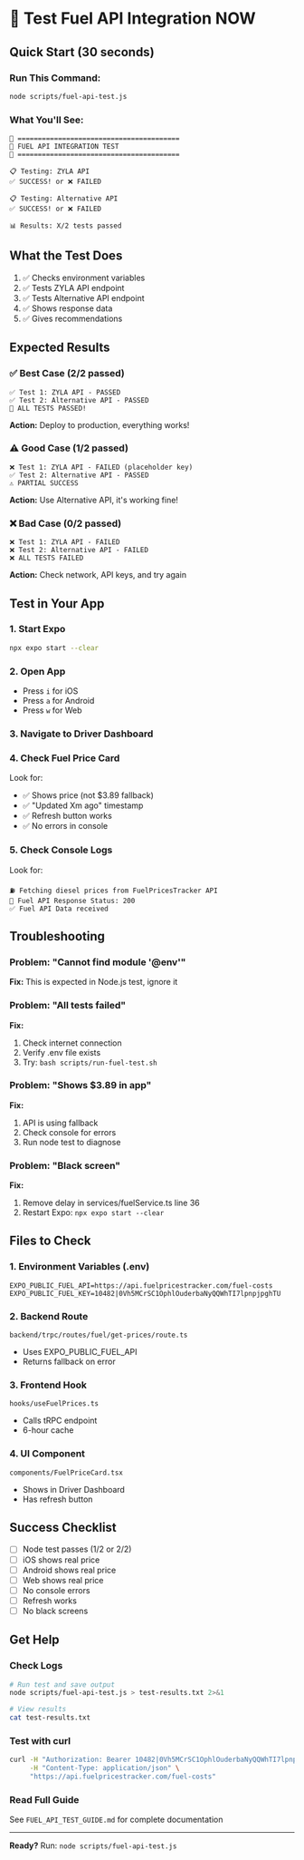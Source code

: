 # 🚀 Test Fuel API Integration NOW

## Quick Start (30 seconds)

### Run This Command:
```bash
node scripts/fuel-api-test.js
```

### What You'll See:
```
🚀 ========================================
🚀 FUEL API INTEGRATION TEST
🚀 ========================================

📋 Testing: ZYLA API
✅ SUCCESS! or ❌ FAILED

📋 Testing: Alternative API  
✅ SUCCESS! or ❌ FAILED

📊 Results: X/2 tests passed
```

## What the Test Does

1. ✅ Checks environment variables
2. ✅ Tests ZYLA API endpoint
3. ✅ Tests Alternative API endpoint
4. ✅ Shows response data
5. ✅ Gives recommendations

## Expected Results

### ✅ Best Case (2/2 passed)
```
✅ Test 1: ZYLA API - PASSED
✅ Test 2: Alternative API - PASSED
🎉 ALL TESTS PASSED!
```
**Action:** Deploy to production, everything works!

### ⚠️ Good Case (1/2 passed)
```
❌ Test 1: ZYLA API - FAILED (placeholder key)
✅ Test 2: Alternative API - PASSED
⚠️ PARTIAL SUCCESS
```
**Action:** Use Alternative API, it's working fine!

### ❌ Bad Case (0/2 passed)
```
❌ Test 1: ZYLA API - FAILED
❌ Test 2: Alternative API - FAILED
❌ ALL TESTS FAILED
```
**Action:** Check network, API keys, and try again

## Test in Your App

### 1. Start Expo
```bash
npx expo start --clear
```

### 2. Open App
- Press `i` for iOS
- Press `a` for Android  
- Press `w` for Web

### 3. Navigate to Driver Dashboard

### 4. Check Fuel Price Card
Look for:
- ✅ Shows price (not $3.89 fallback)
- ✅ "Updated Xm ago" timestamp
- ✅ Refresh button works
- ✅ No errors in console

### 5. Check Console Logs
Look for:
```
⛽ Fetching diesel prices from FuelPricesTracker API
📡 Fuel API Response Status: 200
✅ Fuel API Data received
```

## Troubleshooting

### Problem: "Cannot find module '@env'"
**Fix:** This is expected in Node.js test, ignore it

### Problem: "All tests failed"
**Fix:** 
1. Check internet connection
2. Verify .env file exists
3. Try: `bash scripts/run-fuel-test.sh`

### Problem: "Shows $3.89 in app"
**Fix:**
1. API is using fallback
2. Check console for errors
3. Run node test to diagnose

### Problem: "Black screen"
**Fix:**
1. Remove delay in services/fuelService.ts line 36
2. Restart Expo: `npx expo start --clear`

## Files to Check

### 1. Environment Variables (.env)
```env
EXPO_PUBLIC_FUEL_API=https://api.fuelpricestracker.com/fuel-costs
EXPO_PUBLIC_FUEL_KEY=10482|0Vh5MCrSC1OphlOuderbaNyQQWhTI7lpnpjpghTU
```

### 2. Backend Route
`backend/trpc/routes/fuel/get-prices/route.ts`
- Uses EXPO_PUBLIC_FUEL_API
- Returns fallback on error

### 3. Frontend Hook
`hooks/useFuelPrices.ts`
- Calls tRPC endpoint
- 6-hour cache

### 4. UI Component
`components/FuelPriceCard.tsx`
- Shows in Driver Dashboard
- Has refresh button

## Success Checklist

- [ ] Node test passes (1/2 or 2/2)
- [ ] iOS shows real price
- [ ] Android shows real price
- [ ] Web shows real price
- [ ] No console errors
- [ ] Refresh works
- [ ] No black screens

## Get Help

### Check Logs
```bash
# Run test and save output
node scripts/fuel-api-test.js > test-results.txt 2>&1

# View results
cat test-results.txt
```

### Test with curl
```bash
curl -H "Authorization: Bearer 10482|0Vh5MCrSC1OphlOuderbaNyQQWhTI7lpnpjpghTU" \
     -H "Content-Type: application/json" \
     "https://api.fuelpricestracker.com/fuel-costs"
```

### Read Full Guide
See `FUEL_API_TEST_GUIDE.md` for complete documentation

---

**Ready?** Run: `node scripts/fuel-api-test.js`
